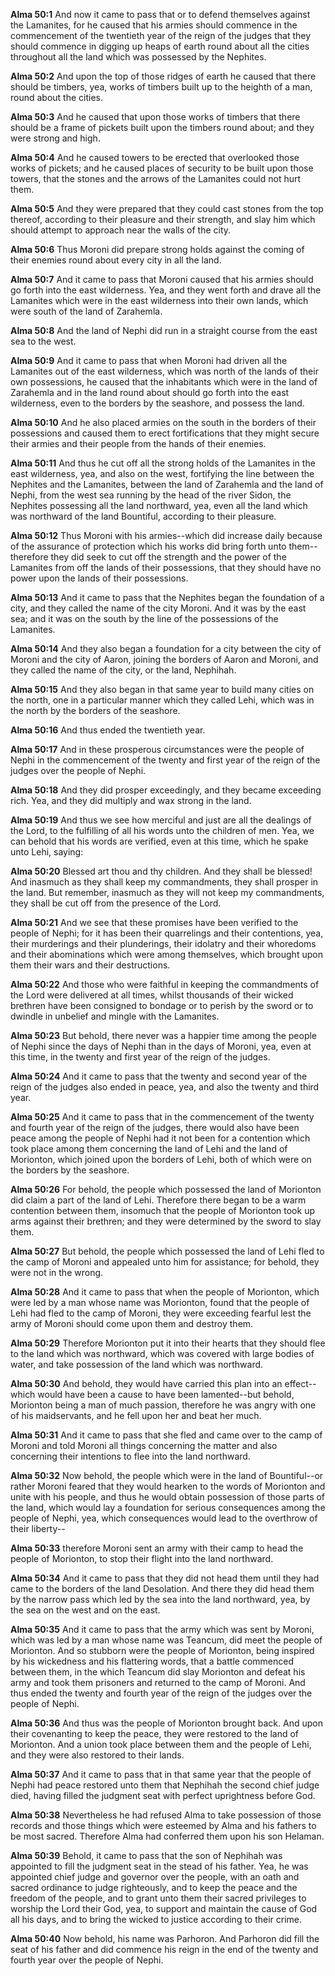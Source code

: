 **Alma 50:1** And now it came to pass that or to defend themselves against the Lamanites, for he caused that his armies should commence in the commencement of the twentieth year of the reign of the judges that they should commence in digging up heaps of earth round about all the cities throughout all the land which was possessed by the Nephites.

**Alma 50:2** And upon the top of those ridges of earth he caused that there should be timbers, yea, works of timbers built up to the heighth of a man, round about the cities.

**Alma 50:3** And he caused that upon those works of timbers that there should be a frame of pickets built upon the timbers round about; and they were strong and high.

**Alma 50:4** And he caused towers to be erected that overlooked those works of pickets; and he caused places of security to be built upon those towers, that the stones and the arrows of the Lamanites could not hurt them.

**Alma 50:5** And they were prepared that they could cast stones from the top thereof, according to their pleasure and their strength, and slay him which should attempt to approach near the walls of the city.

**Alma 50:6** Thus Moroni did prepare strong holds against the coming of their enemies round about every city in all the land.

**Alma 50:7** And it came to pass that Moroni caused that his armies should go forth into the east wilderness. Yea, and they went forth and drave all the Lamanites which were in the east wilderness into their own lands, which were south of the land of Zarahemla.

**Alma 50:8** And the land of Nephi did run in a straight course from the east sea to the west.

**Alma 50:9** And it came to pass that when Moroni had driven all the Lamanites out of the east wilderness, which was north of the lands of their own possessions, he caused that the inhabitants which were in the land of Zarahemla and in the land round about should go forth into the east wilderness, even to the borders by the seashore, and possess the land.

**Alma 50:10** And he also placed armies on the south in the borders of their possessions and caused them to erect fortifications that they might secure their armies and their people from the hands of their enemies.

**Alma 50:11** And thus he cut off all the strong holds of the Lamanites in the east wilderness, yea, and also on the west, fortifying the line between the Nephites and the Lamanites, between the land of Zarahemla and the land of Nephi, from the west sea running by the head of the river Sidon, the Nephites possessing all the land northward, yea, even all the land which was northward of the land Bountiful, according to their pleasure.

**Alma 50:12** Thus Moroni with his armies--which did increase daily because of the assurance of protection which his works did bring forth unto them--therefore they did seek to cut off the strength and the power of the Lamanites from off the lands of their possessions, that they should have no power upon the lands of their possessions.

**Alma 50:13** And it came to pass that the Nephites began the foundation of a city, and they called the name of the city Moroni. And it was by the east sea; and it was on the south by the line of the possessions of the Lamanites.

**Alma 50:14** And they also began a foundation for a city between the city of Moroni and the city of Aaron, joining the borders of Aaron and Moroni, and they called the name of the city, or the land, Nephihah.

**Alma 50:15** And they also began in that same year to build many cities on the north, one in a particular manner which they called Lehi, which was in the north by the borders of the seashore.

**Alma 50:16** And thus ended the twentieth year.

**Alma 50:17** And in these prosperous circumstances were the people of Nephi in the commencement of the twenty and first year of the reign of the judges over the people of Nephi.

**Alma 50:18** And they did prosper exceedingly, and they became exceeding rich. Yea, and they did multiply and wax strong in the land.

**Alma 50:19** And thus we see how merciful and just are all the dealings of the Lord, to the fulfilling of all his words unto the children of men. Yea, we can behold that his words are verified, even at this time, which he spake unto Lehi, saying:

**Alma 50:20** Blessed art thou and thy children. And they shall be blessed! And inasmuch as they shall keep my commandments, they shall prosper in the land. But remember, inasmuch as they will not keep my commandments, they shall be cut off from the presence of the Lord.

**Alma 50:21** And we see that these promises have been verified to the people of Nephi; for it has been their quarrelings and their contentions, yea, their murderings and their plunderings, their idolatry and their whoredoms and their abominations which were among themselves, which brought upon them their wars and their destructions.

**Alma 50:22** And those who were faithful in keeping the commandments of the Lord were delivered at all times, whilst thousands of their wicked brethren have been consigned to bondage or to perish by the sword or to dwindle in unbelief and mingle with the Lamanites.

**Alma 50:23** But behold, there never was a happier time among the people of Nephi since the days of Nephi than in the days of Moroni, yea, even at this time, in the twenty and first year of the reign of the judges.

**Alma 50:24** And it came to pass that the twenty and second year of the reign of the judges also ended in peace, yea, and also the twenty and third year.

**Alma 50:25** And it came to pass that in the commencement of the twenty and fourth year of the reign of the judges, there would also have been peace among the people of Nephi had it not been for a contention which took place among them concerning the land of Lehi and the land of Morionton, which joined upon the borders of Lehi, both of which were on the borders by the seashore.

**Alma 50:26** For behold, the people which possessed the land of Morionton did claim a part of the land of Lehi. Therefore there began to be a warm contention between them, insomuch that the people of Morionton took up arms against their brethren; and they were determined by the sword to slay them.

**Alma 50:27** But behold, the people which possessed the land of Lehi fled to the camp of Moroni and appealed unto him for assistance; for behold, they were not in the wrong.

**Alma 50:28** And it came to pass that when the people of Morionton, which were led by a man whose name was Morionton, found that the people of Lehi had fled to the camp of Moroni, they were exceeding fearful lest the army of Moroni should come upon them and destroy them.

**Alma 50:29** Therefore Morionton put it into their hearts that they should flee to the land which was northward, which was covered with large bodies of water, and take possession of the land which was northward.

**Alma 50:30** And behold, they would have carried this plan into an effect--which would have been a cause to have been lamented--but behold, Morionton being a man of much passion, therefore he was angry with one of his maidservants, and he fell upon her and beat her much.

**Alma 50:31** And it came to pass that she fled and came over to the camp of Moroni and told Moroni all things concerning the matter and also concerning their intentions to flee into the land northward.

**Alma 50:32** Now behold, the people which were in the land of Bountiful--or rather Moroni feared that they would hearken to the words of Morionton and unite with his people, and thus he would obtain possession of those parts of the land, which would lay a foundation for serious consequences among the people of Nephi, yea, which consequences would lead to the overthrow of their liberty--

**Alma 50:33** therefore Moroni sent an army with their camp to head the people of Morionton, to stop their flight into the land northward.

**Alma 50:34** And it came to pass that they did not head them until they had came to the borders of the land Desolation. And there they did head them by the narrow pass which led by the sea into the land northward, yea, by the sea on the west and on the east.

**Alma 50:35** And it came to pass that the army which was sent by Moroni, which was led by a man whose name was Teancum, did meet the people of Morionton. And so stubborn were the people of Morionton, being inspired by his wickedness and his flattering words, that a battle commenced between them, in the which Teancum did slay Morionton and defeat his army and took them prisoners and returned to the camp of Moroni. And thus ended the twenty and fourth year of the reign of the judges over the people of Nephi.

**Alma 50:36** And thus was the people of Morionton brought back. And upon their covenanting to keep the peace, they were restored to the land of Morionton. And a union took place between them and the people of Lehi, and they were also restored to their lands.

**Alma 50:37** And it came to pass that in that same year that the people of Nephi had peace restored unto them that Nephihah the second chief judge died, having filled the judgment seat with perfect uprightness before God.

**Alma 50:38** Nevertheless he had refused Alma to take possession of those records and those things which were esteemed by Alma and his fathers to be most sacred. Therefore Alma had conferred them upon his son Helaman.

**Alma 50:39** Behold, it came to pass that the son of Nephihah was appointed to fill the judgment seat in the stead of his father. Yea, he was appointed chief judge and governor over the people, with an oath and sacred ordinance to judge righteously, and to keep the peace and the freedom of the people, and to grant unto them their sacred privileges to worship the Lord their God, yea, to support and maintain the cause of God all his days, and to bring the wicked to justice according to their crime.

**Alma 50:40** Now behold, his name was Parhoron. And Parhoron did fill the seat of his father and did commence his reign in the end of the twenty and fourth year over the people of Nephi.

